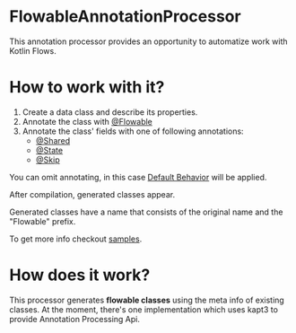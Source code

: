 # FlowableAnnotationProcessor

This annotation processor provides an opportunity to automatize work with Kotlin Flows.

# How to work with it?

1. Create a data class and describe its properties.
2. Annotate the class with [@Flowable](https://github.com/pavel2210057/FlowableAnnotationProcessor/blob/main/core/src/main/java/me/flowable/domain/annotation/Flowable.kt)
3. Annotate the class' fields with one of following annotations:
    - [@Shared](https://github.com/pavel2210057/FlowableAnnotationProcessor/blob/main/core/src/main/java/me/flowable/domain/annotation/Shared.kt)
    - [@State](https://github.com/pavel2210057/FlowableAnnotationProcessor/blob/main/core/src/main/java/me/flowable/domain/annotation/State.kt)
    - [@Skip](https://github.com/pavel2210057/FlowableAnnotationProcessor/blob/main/core/src/main/java/me/flowable/domain/annotation/Skip.kt)

You can omit annotating, in this case [Default Behavior](https://github.com/pavel2210057/FlowableAnnotationProcessor/blob/main/app/src/main/java/me/flowable/app/samples/DefaultPropertyBehavior.kt) will be applied.

After compilation, generated classes appear.

Generated classes have a name that consists of the original name and the "Flowable" prefix.

To get more info checkout [samples](https://github.com/pavel2210057/FlowableAnnotationProcessor/tree/main/app/src/main/java/me/flowable/app/samples).

# How does it work?

This processor generates **flowable classes** using the meta info of existing classes.
At the moment, there's one implementation which uses kapt3 to provide Annotation Processing Api.
